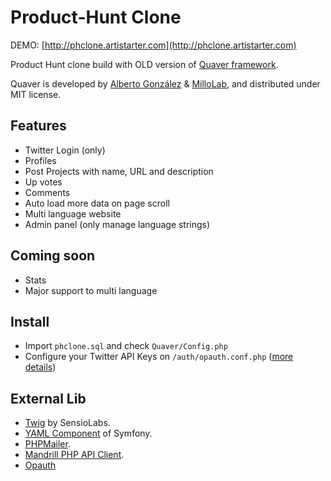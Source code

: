 Product-Hunt Clone
==================

DEMO: [http://phclone.artistarter.com](http://phclone.artistarter.com)

Product Hunt clone build with OLD version of [Quaver framework](https://github.com/millolab/quaver).

Quaver is developed by [Alberto González](https://github.com/albertogonzcat) & [MilloLab](http://millolab.com), and distributed under MIT license.

Features
--------

* Twitter Login (only)
* Profiles
* Post Projects with name, URL and description
* Up votes
* Comments
* Auto load more data on page scroll
* Multi language website	
* Admin panel (only manage language strings)


Coming soon
------------
* Stats
* Major support to multi language


Install
-------
* Import `phclone.sql` and check `Quaver/Config.php`
* Configure your Twitter API Keys on `/auth/opauth.conf.php` ([more details](https://github.com/opauth/twitter))


External Lib
------------
* [Twig](http://twig.sensiolabs.org/) by SensioLabs.
* [YAML Component](http://symfony.com/doc/current/components/yaml/introduction.html) of Symfony.
* [PHPMailer](https://github.com/PHPMailer/PHPMailer).
* [Mandrill PHP API Client](https://mandrillapp.com/api/docs/).
* [Opauth](http://opauth.org/)
